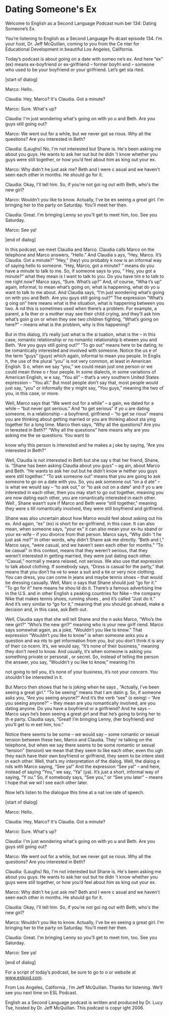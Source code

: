 # Dating Someone's Ex

Welcome to English as a Second Language Podcast num ber 134: Dating Someone’s Ex. 

You’re listening to English as a Second Language Po dcast episode 134. I’m your host, Dr. Jeff McQuillan, coming to you from the Ce nter for Educational Development in beautiful Los Angeles, California. 

Today’s podcast is about going on a date with someo ne’s ex. And here “ex” (ex) means ex-boyfriend or ex-girlfriend – former boyfri end – someone who used to be your boyfriend or your girlfriend. Let’s get sta rted. 

[start of dialog] 

Marco: Hello. 

Claudia: Hey, Marco? It's Claudia. Got a minute?  

Marco: Sure. What's up?  

Claudia: I'm just wondering what's going on with yo u and Beth. Are you guys still going out? 

Marco: We went out for a while, but we never got se rious. Why all the questions? Are you interested in Beth?  

Claudia: (Laughs) No, I'm not interested but Shane is. He's been asking me about you guys. He wants to ask her out but he didn 't know whether you guys were still together, or how you’d feel about him as king out your ex.  

Marco: Why didn't he just ask me? Beth and I were c asual and we haven't seen each other in months. He should go for it.  

Claudia: Okay, I'll tell him. So, if you're not goi ng out with Beth, who's the new girl?  

Marco: Wouldn't you like to know. Actually, I've be en seeing a great girl. I'm bringing her to the party on Saturday. You'll meet her then. 

Claudia: Great. I'm bringing Lenny so you'll get to  meet him, too. See you Saturday. 

Marco: See ya! 

[end of dialog] 

In this podcast, we meet Claudia and Marco. Claudia  calls Marco on the telephone and Marco answers, “Hello.” And Claudia s ays, “Hey, Marco. It’s Claudia. Got a minute?” “Hey,” (hey) you probably k now is an informal way of saying hello to someone. “Hey, Marco, got a minute? ” means do you have a minute to talk to me. So, if someone says to you, “ Hey, you got a minute?” what they mean is I want to talk to you. Do you have tim e to talk to me right now? Marco says, “Sure. What’s up?” And, of course, “Wha t’s up” again, informal, to mean what’s going on, what is happening, what do yo u want to talk to me about. And Claudia says, “I’m just wondering what’s going on with you and Beth. Are you guys still going out?” The expression “What’s g oing on” here means what is the situation, what is happening between you two. A nd this is sometimes used when there’s a problem. For example, a parent, a fa ther or a mother may see their child crying, and they’ll ask him what’s goin g on or when they see two children fighting, “What’s going on here?” – means what is the problem, why is this happening?  

But in this dialog, it’s really just what is the si tuation, what is the – in this case, romantic relationship or no romantic relationship b etween you and Beth. “Are you guys still going out?” “To go out” means here to be  dating, to be romantically interested and involved with someone. Notice the us e of the term “guys” (guys) which again, informal to mean you people. In Englis h, the use of the plural “you” is not very common, at least in American English. S o, when we say “you,” we could mean just one person or we could mean three o r four people. In some dialects, in some variations of American English, w e say, “You all” – that’s a very southern United States expression – “You all.” But most people don’t say that, most people would just say, “you” or informally the y might say, “You guys,” meaning the two of you, in this case, or more.  

Well, Marco says that “We went out for a while” – a gain, we dated for a while – “but never got serious.” And “to get serious” if yo u are dating someone, in a relationship – a boyfriend, girlfriend – “to get se rious” means you are thinking about getting married or you are thinking about sta ying together for a long time. Marco then says, “Why all the questions? Are you in terested in Beth?” “Why all the questions” here means why are you asking me the se questions. You want to  

know why this person is interested and he makes a j oke by saying, “Are you interested in Beth?”  

Well, Claudia is not interested in Beth but she say s that her friend, Shane, is. “Shane has been asking Claudia about you guys” – ag ain, about Marco and Beth. “He wants to ask her out but he didn’t know w hether you guys were still together.” “To ask someone out” means that you are going to ask someone to go on a date with you. So, you ask someone out “on a d ate” – is what we would say – “to ask out,” or “to ask out on a date” and if yo u are interested in each other, then you may start to go out together, meaning you are now dating each other, you are romantically interested in each other. Well , Shane wasn’t sure if Marco and Beth were “still together,” meaning they were s till romantically involved, they were still boyfriend and girlfriend. 

Shane was also uncertain about how Marco would feel  about asking out his ex. And again, “ex” (ex) is short for ex-girlfriend, in  this case. It can also mean, when someone says, “your ex” it can also mean your ex-hu sband or your ex-wife – if you divorce from that person. Marco says, “Why didn ’t he just ask me?” In other words, why didn’t Shane ask me directly. “Beth and I,” Marco says, “were casual, and we haven’t seen each other for months.” “To be casual” in this context, means that they weren’t serious, that they weren’t interested in getting married, they were just dating each other. “Casual,” normall y means relaxed, not serious. We also use that expression to talk about clothing.  If somebody says, “Dress is casual for the party,” that means that you don’t ha ve to wear a suit and a tie or very nice clothing. You can dress, you can come in jeans and maybe tennis shoes – that would be dressing casually. Well, Marc o says that Shane should just “go for it.” “To go for it” here means he shou ld do it. There’s a famous advertising line in the U.S. and in other English s peaking countries for Nike – the company Nike that makes tennis shoes, running shoes , and it’s called “Just do it.” And it’s very similar to “go for it,” meaning that you should go ahead, make a decision and, in this case, ask Beth out.  

Well, Claudia says that she will tell Shane and the n asks Marco, “Who’s the new girl?” “Who’s the new girl?” meaning who is your new girlf riend. Marco says somewhat again, as a joke, “Wouldn’t you like to know.” That  expression “Wouldn’t you like to know” is when someone asks you a question and wa nts to get information from you, but you don’t think it is any of their co ncern. It’s, we would say, “It’s none of their business,” meaning they don’t need to  know. And usually, it’s when someone is asking you something private or personal , or secret. So, instead of telling the person the answer, you say, “Wouldn’t y ou like to know,” meaning I’m  

not going to tell you, it’s none of your business, it’s not your concern. You shouldn’t be interested in it.  

But Marco then shows that he is joking when he says , “Actually, I’ve been seeing a great girl.” “To be seeing” means that I am datin g. So, if someone asks you, “Are you seeing anyone?” And it’s the verb “see” (s eeing) – “Are you seeing anyone?” – they mean are you romantically involved,  are you dating anyone. Do you have a boyfriend or a girlfriend? And he says –  Marco says he’s been seeing a great girl and that he’s going to bring her to th e party. Claudia says, “Great! I’m bringing Lenny, (her boyfriend) and you’ll get to m eet him, too.”  

Notice there seems to be some – we would say – some  romantic or sexual tension between these two, Marco and Claudia. They’ re talking on the telephone, but when we say there seems to be some romantic or sexual “tension” (tension) we mean that they seem to like each other, even tho ugh they each have their own boyfriend or girlfriend, they seem to be intere sted in each other. Well, that’s my interpretation of the dialog. Well, the dialog e nds with Marco saying, “See ya!” And the expression “See ya!” – and here, instead of  saying “You,” we say, “Ya” (ya). It’s just a short, informal way of saying, “Y ou.” So, if somebody says, “See you,” or “See you later” – means I hope that we wil l see each other later. 

Now let’s listen to the dialogue this time at a nat ive rate of speech. 

[start of dialog] 

Marco: Hello. 

Claudia: Hey, Marco? It's Claudia. Got a minute?  

Marco: Sure. What's up?  

Claudia: I'm just wondering what's going on with yo u and Beth. Are you guys still going out? 

Marco: We went out for a while, but we never got se rious. Why all the questions? Are you interested in Beth?  

Claudia: (Laughs) No, I'm not interested but Shane is. He's been asking me about you guys. He wants to ask her out but he didn 't know whether you guys were still together, or how you’d feel about him as king out your ex.  

Marco: Why didn't he just ask me? Beth and I were c asual and we haven't seen each other in months. He should go for it.  

Claudia: Okay, I'll tell him. So, if you're not goi ng out with Beth, who's the new girl?  

Marco: Wouldn't you like to know. Actually, I've be en seeing a great girl. I'm bringing her to the party on Saturday. You'll meet her then. 

Claudia: Great. I'm bringing Lenny so you'll get to  meet him, too. See you Saturday. 

Marco: See ya! 

[end of dialog] 

For a script of today’s podcast, be sure to go to o ur website at www.eslpod.com.  

From Los Angeles, California , I’m Jeff McQuillan. Thanks for listening. We’ll see you next time on ESL Podcast. 

English as a Second Language podcast is written and  produced by Dr. Lucy Tse, hosted by Dr. Jeff McQuillan. This podcast is copyr ight 2006.

